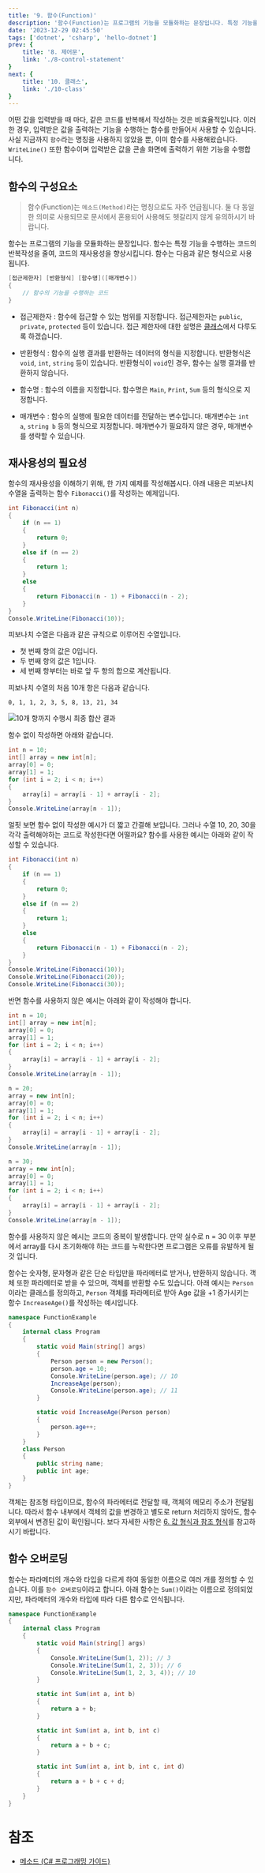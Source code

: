 ```yaml
---
title: '9. 함수(Function)'
description: '함수(Function)는 프로그램의 기능을 모듈화하는 문장입니다. 특정 기능을 수행하는 코드를 정해진 형식으로 묶어, 필요시 반복 호출을 통해 코드의 재사용성을 향상시킵니다.'
date: '2023-12-29 02:45:50'
tags: ['dotnet', 'csharp', 'hello-dotnet']
prev: {
    title: '8. 제어문',
    link: './8-control-statement'
}
next: {
    title: '10. 클래스',
    link: './10-class'
}
---
```



어떤 값을 입력받을 때 마다, 같은 코드를 반복해서 작성하는 것은 비효율적입니다. 이러한 경우, 입력받은 값을 출력하는 기능을 수행하는 함수를 만들어서 사용할 수 있습니다. 사실 지금까지 `함수`라는 명칭을 사용하지 않았을 뿐, 이미 함수를 사용해왔습니다. `WriteLine()` 또한 함수이며 입력받은 값을 콘솔 화면에 출력하기 위한 기능을 수행합니다.

## 함수의 구성요소

> 함수(Function)는 `메소드(Method)`라는 명칭으로도 자주 언급됩니다. 둘 다 동일한 의미로 사용되므로 문서에서 혼용되어 사용해도 헷갈리지 않게 유의하시기 바랍니다.

함수는 프로그램의 기능을 모듈화하는 문장입니다. 함수는 특정 기능을 수행하는 코드의 반복작성을 줄여, 코드의 재사용성을 향상시킵니다. 함수는 다음과 같은 형식으로 사용됩니다.

```csharp
[접근제한자] [반환형식] [함수명]([매개변수])
{
    // 함수의 기능을 수행하는 코드
}
```

- 접근제한자 : 함수에 접근할 수 있는 범위를 지정합니다. 접근제한자는 `public`, `private`, `protected` 등이 있습니다. 접근 제한자에 대한 설명은 [클래스](./10-class)에서 다루도록 하겠습니다.

- 반환형식 : 함수의 실행 결과를 반환하는 데이터의 형식을 지정합니다. 반환형식은 `void`, `int`, `string` 등이 있습니다. 반환형식이 `void`인 경우, 함수는 실행 결과를 반환하지 않습니다.

- 함수명 : 함수의 이름을 지정합니다. 함수명은 `Main`, `Print`, `Sum` 등의 형식으로 지정합니다.

- 매개변수 : 함수의 실행에 필요한 데이터를 전달하는 변수입니다. 매개변수는 `int a`, `string b` 등의 형식으로 지정합니다. 매개변수가 필요하지 않은 경우, 매개변수를 생략할 수 있습니다.

## 재사용성의 필요성

함수의 재사용성을 이해하기 위해, 한 가지 예제를 작성해봅시다. 아래 내용은 피보나치 수열을 출력하는 함수 `Fibonacci()`를 작성하는 예제입니다. 

```csharp
int Fibonacci(int n)
{
    if (n == 1)
    {
        return 0;
    }
    else if (n == 2)
    {
        return 1;
    }
    else
    {
        return Fibonacci(n - 1) + Fibonacci(n - 2);
    }
}
Console.WriteLine(Fibonacci(10));
```

피보나치 수열은 다음과 같은 규칙으로 이루어진 수열입니다.

- 첫 번째 항의 값은 0입니다.
- 두 번째 항의 값은 1입니다.
- 세 번째 항부터는 바로 앞 두 항의 합으로 계산됩니다.

피보나치 수열의 처음 10개 항은 다음과 같습니다.

```
0, 1, 1, 2, 3, 5, 8, 13, 21, 34
```

![10개 항까지 수행시 최종 합산 결과](/series/hello-dotnet/9/1-fibonacci.png)

함수 없이 작성하면 아래와 같습니다.

```csharp
int n = 10;
int[] array = new int[n];
array[0] = 0;
array[1] = 1;
for (int i = 2; i < n; i++)
{
    array[i] = array[i - 1] + array[i - 2];
}
Console.WriteLine(array[n - 1]);
```

얼핏 보면 함수 없이 작성한 예시가 더 짧고 간결해 보입니다. 그러나 수열 10, 20, 30을 각각 출력해야하는 코드로 작성한다면 어떨까요? 함수를 사용한 예시는 아래와 같이 작성할 수 있습니다.

```csharp
int Fibonacci(int n)
{
    if (n == 1)
    {
        return 0;
    }
    else if (n == 2)
    {
        return 1;
    }
    else
    {
        return Fibonacci(n - 1) + Fibonacci(n - 2);
    }
}
Console.WriteLine(Fibonacci(10));
Console.WriteLine(Fibonacci(20));
Console.WriteLine(Fibonacci(30));
```

반면 함수를 사용하지 않은 예시는 아래와 같이 작성해야 합니다.

```csharp
int n = 10;
int[] array = new int[n];
array[0] = 0;
array[1] = 1;
for (int i = 2; i < n; i++)
{
    array[i] = array[i - 1] + array[i - 2];
}
Console.WriteLine(array[n - 1]);

n = 20;
array = new int[n];
array[0] = 0;
array[1] = 1;
for (int i = 2; i < n; i++)
{
    array[i] = array[i - 1] + array[i - 2];
}
Console.WriteLine(array[n - 1]);

n = 30;
array = new int[n];
array[0] = 0;
array[1] = 1;
for (int i = 2; i < n; i++)
{
    array[i] = array[i - 1] + array[i - 2];
}
Console.WriteLine(array[n - 1]);
```

함수를 사용하지 않은 예시는 코드의 중복이 발생합니다. 만약 실수로 n = 30 이후 부분에서 array를 다시 초기화해야 하는 코드를 누락한다면 프로그램은 오류를 유발하게 될 것 입니다.

함수는 숫자형, 문자형과 같은 단순 타입만을 파라메터로 받거나, 반환하지 않습니다. 객체 또한 파라메터로 받을 수 있으며, 객체를 반환할 수도 있습니다. 아래 예시는 `Person`이라는 클래스를 정의하고, `Person` 객체를 파라메터로 받아 Age 값을 +1 증가시키는 함수 `IncreaseAge()`를 작성하는 예시입니다.

```csharp
namespace FunctionExample
{
    internal class Program
    {
        static void Main(string[] args)
        {
            Person person = new Person();
            person.age = 10;
            Console.WriteLine(person.age); // 10
            IncreaseAge(person);
            Console.WriteLine(person.age); // 11
        }

        static void IncreaseAge(Person person)
        {
            person.age++;
        }
    }
    class Person
    {
        public string name;
        public int age;
    }
}
```

객체는 참조형 타입이므로, 함수의 파라메터로 전달할 때, 객체의 메모리 주소가 전달됩니다. 따라서 함수 내부에서 객체의 값을 변경하고 별도로 return 처리하지 않아도, 함수 외부에서 변경된 값이 확인됩니다. 보다 자세한 사항은 [6. 값 형식과 참조 형식](./6-value-type-and-reference-type)를 참고하시기 바랍니다.

## 함수 오버로딩

함수는 파라메터의 개수와 타입을 다르게 하여 동일한 이름으로 여러 개를 정의할 수 있습니다. 이를 `함수 오버로딩`이라고 합니다. 아래 함수는 `Sum()`이라는 이름으로 정의되었지만, 파라메터의 개수와 타입에 따라 다른 함수로 인식됩니다.

```csharp
namespace FunctionExample
{
    internal class Program
    {
        static void Main(string[] args)
        {
            Console.WriteLine(Sum(1, 2)); // 3
            Console.WriteLine(Sum(1, 2, 3)); // 6
            Console.WriteLine(Sum(1, 2, 3, 4)); // 10
        }

        static int Sum(int a, int b)
        {
            return a + b;
        }

        static int Sum(int a, int b, int c)
        {
            return a + b + c;
        }

        static int Sum(int a, int b, int c, int d)
        {
            return a + b + c + d;
        }
    }
}
```

# 참조

- [메소드 (C# 프로그래밍 가이드)](https://docs.microsoft.com/ko-kr/dotnet/csharp/programming-guide/classes-and-structs/methods)